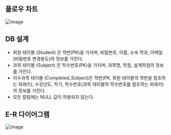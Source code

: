 ## 플로우 차트

![image](https://github.com/gmltn9233/UploadData/assets/63588364/d325e480-0647-420c-811d-61f1a59280d6)


## DB 설계
* 회원 테이블 (Student) 은 학번(PK)을 가지며, 비밀번호, 이름, 소속 학과, 이메일(비밀번호 변경용도)의 정보를 가진다.
* 과목 테이블 (Subject) 은 학수번호(PK)을 가지며, 과목명, 학점, 설계학점의 정보를 가진다.
* 이수과목 테이블 (Completed_Subject)은 학번(PK, 회원 테이블의 학번을 참조하는 외래키), 수강년도, 학기, 학수번호(과목 테이블의 학수번호를 참조하는 외래키)의 정보를 가진다.
* 모든 칼럼에는 NULL 값이 허용되지 않는다.

## E-R 다이어그램
![image](https://github.com/gmltn9233/UploadData/assets/63588364/e87138e3-9174-4be4-b979-c863bbcff23f)
